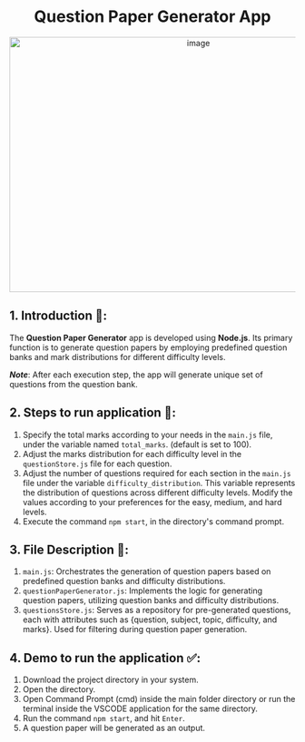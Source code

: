 # <div align="center">Question Paper Generator App</div>

<div align="center">
  <img src="https://github.com/Ashutosh0120/Question-Paper-Generator-App/assets/24804042/0cceec07-34f5-4c25-b14b-c05092072089" alt="image" width="650" height="450">
</div>

## 1. Introduction 📜:
The **Question Paper Generator** app is developed using **Node.js**. Its primary function is to generate question papers by employing predefined question banks and mark distributions for different difficulty levels.

**_Note_**: After each execution step, the app will generate unique set of questions from the question bank.

## 2. Steps to run application 📝:
1. Specify the total marks according to your needs in the `main.js` file, under the variable named `total_marks`. (default is set to 100).
2. Adjust the marks distribution for each difficulty level in the `questionStore.js` file for each question.
3. Adjust the number of questions required for each section in the `main.js` file under the variable `difficulty_distribution`. This variable represents the distribution of questions across different difficulty levels. Modify the values according to your preferences for the easy, medium, and hard levels.
4. Execute the command `npm start`, in the directory's command prompt.

## 3. File Description 📂:
1. `main.js`: Orchestrates the generation of question papers based on predefined question banks and difficulty distributions.
2. `questionPaperGenerator.js`: Implements the logic for generating question papers, utilizing question banks and difficulty distributions.
3. `questionsStore.js`: Serves as a repository for pre-generated questions, each with attributes such as {question, subject, topic, difficulty, and marks}. Used for filtering during question paper generation.

## 4. Demo to run the application ✅:
1. Download the project directory in your system.
2. Open the directory.
3. Open Command Prompt (cmd) inside the main folder directory or run the terminal inside the VSCODE application for the same directory.
4. Run the command `npm start`, and hit `Enter`.
5. A question paper will be generated as an output.
